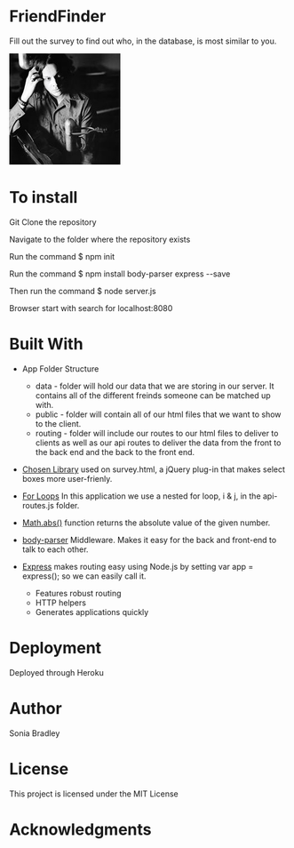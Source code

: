 # FriendFinder

Fill out the survey to find out who, in the database, is most similar to you. 

![](app/data/JackWhite.png)

# To install
Git Clone the repository

Navigate to the folder where the repository exists

Run the command $ npm init

Run the command $ npm install body-parser express --save

Then run the command $ node server.js

Browser start with search for localhost:8080

# Built With
* App Folder Structure
    * data - folder will hold our data that we are storing in our server.  It contains all of the different freinds someone can be matched up with.
    * public - folder will contain all of our html files that we want to show to the client.
    * routing - folder will include our routes to our html files to deliver to clients as well as our api routes to deliver the data from the front to the back end and the back to the front end.

* [Chosen Library](https://harvesthq.github.io/chosen/) used on survey.html, a jQuery plug-in that makes select boxes more user-frienly.
* [For Loops](https://www.digitalocean.com/community/tutorials/how-to-construct-for-loops-in-javascript) In this application we use a nested for loop, i & j, in the api-routes.js folder.
* [Math.abs()](https://developer.mozilla.org/en-US/docs/Web/JavaScript/Reference/Global_Objects/Math/abs) function returns the absolute value of the given number.
* [body-parser](https://www.npmjs.com/package/body-parser) Middleware.  Makes it easy for the back and front-end to talk to each other.  
* [Express](https://www.npmjs.com/package/express) makes routing easy using Node.js by setting var app = express(); so we can easily call it.
    * Features robust routing
    * HTTP helpers
    * Generates applications quickly

# Deployment
Deployed through Heroku

# Author
Sonia Bradley

# License
This project is licensed under the MIT License

# Acknowledgments

